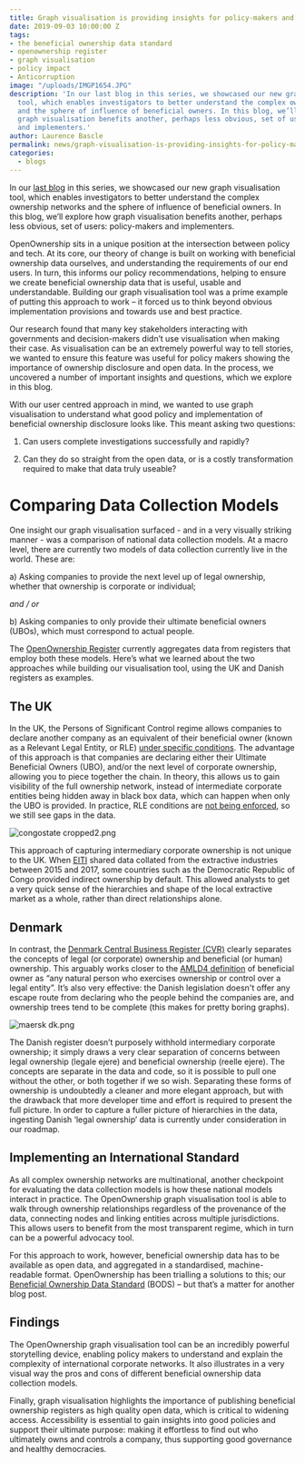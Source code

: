 ```yaml
---
title: Graph visualisation is providing insights for policy-makers and implementers
date: 2019-09-03 10:00:00 Z
tags:
- the beneficial ownership data standard
- openownership register
- graph visualisation
- policy impact
- Anticorruption
image: "/uploads/IMGP1654.JPG"
description: 'In our last blog in this series, we showcased our new graph visualisation
  tool, which enables investigators to better understand the complex ownership networks
  and the sphere of influence of beneficial owners. In this blog, we’ll explore how
  graph visualisation benefits another, perhaps less obvious, set of users: policy-makers
  and implementers.'
author: Laurence Bascle
permalink: news/graph-visualisation-is-providing-insights-for-policy-makers-and-implementers/
categories:
  - blogs
---
```


In our [last blog](https://www.openownership.org/news/what-graph-visualisation-teaches-us-about-beneficial-ownership/) in this series, we showcased our new graph visualisation tool, which enables investigators to better understand the complex ownership networks and the sphere of influence of beneficial owners. In this blog, we’ll explore how graph visualisation benefits another, perhaps less obvious, set of users: policy-makers and implementers.

OpenOwnership sits in a unique position at the intersection between policy and tech. At its core, our theory of change is built on working with beneficial ownership data ourselves, and understanding the requirements of our end users. In turn, this informs our policy recommendations, helping to ensure we create beneficial ownership data that is useful, usable and understandable. Building our graph visualisation tool was a prime example of putting this approach to work – it forced us to think beyond obvious implementation provisions and towards  use and best practice.

Our research found that many key stakeholders interacting with governments and decision-makers didn’t use visualisation when making their case. As visualisation can be an extremely powerful way to tell stories, we wanted to ensure this feature was useful for policy makers showing the importance of ownership disclosure and open data. In the process, we uncovered a number of important insights and questions, which we explore in this blog.

With our user centred approach in mind, we wanted to use graph visualisation to understand what good policy and implementation of beneficial ownership disclosure looks like. This meant asking two questions:

1. Can users complete investigations successfully and rapidly?

2. Can they do so straight from the open data, or is a costly transformation required to make that data truly useable?

# Comparing Data Collection Models

One insight our graph visualisation surfaced - and in a very visually striking manner - was a comparison of national data collection models. At a macro level, there are currently two models of data collection currently live in the world. These are:

a) Asking companies to provide the next level up of legal ownership, whether that ownership is corporate or individual;

*and / or*

b) Asking companies to only provide their ultimate beneficial owners (UBOs), which must correspond to actual people.

The [OpenOwnership Register](https://register.openownership.org/) currently aggregates data from registers that employ both these models. Here’s what we learned about the two approaches while building our visualisation tool, using the UK and Danish registers as examples.

## The UK

In the UK, the Persons of Significant Control regime allows companies to declare another company as an equivalent of their beneficial owner (known as a Relevant Legal Entity, or RLE) [under specific conditions](https://register.openownership.org/data_sources/uk-psc-register). The advantage of this approach is that companies are declaring either their Ultimate Beneficial Owners (UBO), and/or the next level of corporate ownership, allowing you to piece together the chain. In theory, this allows us to gain visibility of the full ownership network, instead of intermediate corporate entities being hidden away in black box data, which can happen when only the UBO is provided. In practice, RLE conditions are [not being enforced](https://www.globalwitness.org/en/campaigns/corruption-and-money-laundering/anonymous-company-owners/companies-we-keep/#chapter-4/section-1), so we still see gaps in the data.

![congostate cropped2.png](/uploads/congostate%20cropped2.png)

This approach of capturing intermediary corporate ownership is not unique to the UK. When [EITI](https://eiti.org/) shared data collated from the extractive industries between 2015 and 2017, some countries such as the Democratic Republic of Congo provided indirect ownership by default. This allowed analysts to get a very quick sense of the hierarchies and shape of the local extractive market as a whole, rather than direct relationships alone.

## Denmark

In contrast, the [Denmark Central Business Register (CVR)](https://datacvr.virk.dk/data/) clearly separates the concepts of legal (or corporate) ownership and beneficial (or human) ownership. This arguably works closer to the [AMLD4 definition](https://eur-lex.europa.eu/legal-content/EN/TXT/PDF/?uri=CELEX:32015L0849&from=EN) of beneficial owner as “any natural person who exercises ownership or control over a legal entity”. It’s also very effective: the Danish legislation doesn't offer any escape route from declaring who the people behind the companies are, and ownership trees tend to be complete (this makes for pretty boring graphs).

![maersk dk.png](/uploads/maersk%20dk.png)

The Danish register doesn’t purposely withhold intermediary corporate ownership; it simply draws a very clear separation of concerns between legal ownership (legale ejere) and beneficial ownership (reelle ejere). The concepts are separate in the data and code, so it is possible to pull one without the other, or both together if we so wish. Separating these forms of ownership is undoubtedly a cleaner and more elegant approach, but with the drawback that more developer time and effort is required to present the full picture. In order to capture a fuller picture of hierarchies in the data, ingesting Danish ‘legal ownership’ data is currently under consideration in our roadmap.

## Implementing an International Standard

As all complex ownership networks are multinational, another checkpoint for evaluating the data collection models is how these national models interact in practice. The OpenOwnership graph visualisation tool is able to walk through ownership relationships regardless of the provenance of the data, connecting nodes and linking entities across multiple jurisdictions. This allows users to benefit from the most transparent regime, which in turn can be a powerful advocacy tool.

For this approach to work, however, beneficial ownership data has to be available as open data, and aggregated in a standardised, machine-readable format. OpenOwnership has been trialling a solutions to this; our [Beneficial Ownership Data Standard](https://www.openownership.org/guide/systems/) (BODS) – but that’s a matter for another blog post.

## Findings

The OpenOwnership graph visualisation tool can be an incredibly powerful storytelling device, enabling policy makers to understand and explain the complexity of international corporate networks. It also illustrates in a very visual way the pros and cons of different beneficial ownership data collection models.

Finally, graph visualisation highlights the importance of publishing beneficial ownership registers as high quality open data, which is critical to widening access. Accessibility is essential to gain insights into good policies and support their ultimate purpose: making it effortless to find out who ultimately owns and controls a company, thus supporting good governance and healthy democracies.

